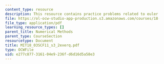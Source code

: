 ```yaml
---
content_type: resource
description: This resource contains practice problems related to euler's method.
file: https://ol-ocw-studio-app-production.s3.amazonaws.com/courses/18-03sc-differential-equations-fall-2011/e277c877316104e9236fd6d16d5a58e3_MIT18_03SCF11_s3_2exerq.pdf
file_type: application/pdf
learning_resource_types: []
parent_title: Numerical Methods
parent_type: CourseSection
resourcetype: Document
title: MIT18_03SCF11_s3_2exerq.pdf
type: OCWFile
uid: e277c877-3161-04e9-236f-d6d16d5a58e3
---
```

